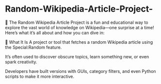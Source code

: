 # Random-Wikipedia-Article-Project-

🧠 The Random Wikipedia Article Project is a fun and educational way to explore the vast world of knowledge on Wikipedia—one surprise at a time! Here’s what it’s all about and how you can dive in:

🎯 What It Is
A project or tool that fetches a random Wikipedia article using the Special:Random feature.

It’s often used to discover obscure topics, learn something new, or even spark creativity.

Developers have built versions with GUIs, category filters, and even Python scripts to make it more interactive.
